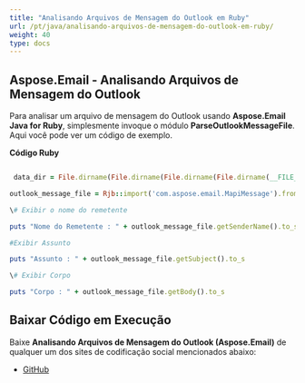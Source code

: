 ```yaml
---
title: "Analisando Arquivos de Mensagem do Outlook em Ruby"
url: /pt/java/analisando-arquivos-de-mensagem-do-outlook-em-ruby/
weight: 40
type: docs
---
```


## **Aspose.Email - Analisando Arquivos de Mensagem do Outlook**
Para analisar um arquivo de mensagem do Outlook usando **Aspose.Email Java for Ruby**, simplesmente invoque o módulo **ParseOutlookMessageFile**. Aqui você pode ver um código de exemplo.

**Código Ruby**

``` ruby

 data_dir = File.dirname(File.dirname(File.dirname(File.dirname(__FILE__)))) + '/data/'

outlook_message_file = Rjb::import('com.aspose.email.MapiMessage').fromFile(data_dir + "Message.msg")

\# Exibir o nome do remetente

puts "Nome do Remetente : " + outlook_message_file.getSenderName().to_s

#Exibir Assunto

puts "Assunto : " + outlook_message_file.getSubject().to_s

\# Exibir Corpo

puts "Corpo : " + outlook_message_file.getBody().to_s

```
## **Baixar Código em Execução**
Baixe **Analisando Arquivos de Mensagem do Outlook (Aspose.Email)** de qualquer um dos sites de codificação social mencionados abaixo:

- [GitHub](https://github.com/aspose-email/Aspose.Email-for-Java/blob/master/Plugins/Aspose_Email_Java_for_Ruby/lib/asposeemailjava/Outlook/parseoutlookmessagefile.rb)